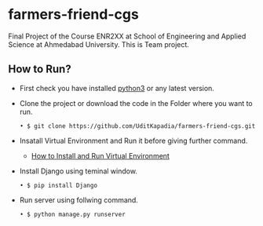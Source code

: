 # farmers-friend-cgs
Final Project of the Course ENR2XX at School of Engineering and Applied Science at Ahmedabad University.
This is Team project.

## How to Run?
-  First check you have installed [python3](https://www.python.org/) or any latest version.
-  Clone the project or download the code in the Folder where you want to run.

     ```• $ git clone https://github.com/UditKapadia/farmers-friend-cgs.git```

- Insatall Virtual Environment and Run it before giving further command. 
     - [How to Install and Run Virtual Environment](https://packaging.python.org/guides/installing-using-pip-and-virtual-environments/)

-  Install Django using teminal window.

     ```• $ pip install Django```
     
-  Run server using follwing command.

     ```• $ python manage.py runserver```
       
     


